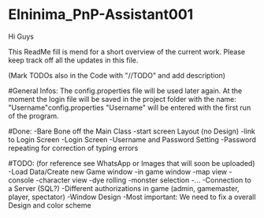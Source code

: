# Elninima_PnP-Assistant001
Hi Guys

This ReadMe fill is mend for a short overview of the current work. Please keep track off all the updates in this file.

(Mark TODOs also in the Code with "//TODO" and add description)

#General Infos:
The config.properties file will be used later again. At the moment the login file will be saved in the project folder
with the name:
	"Username"config.properties
"Username" will be entered with the first run of the program.

#Done:
-Bare Bone off the Main Class
	-start screen Layout (no Design)
	-link to Login Screen
-Login Screen
	-Username and Password Setting
	-Password repeating for correction of typing errors
	
	
	
#TODO:
(for reference see WhatsApp or Images that will soon be uploaded)
-Load Data/Create new Game window
-in game window
	-map view
	-console
	-character view
	-dye rolling
	-monster selection
	-...
-Connection to a Server (SQL?)
-Different authorizations in game (admin, gamemaster, player, spectator)
-Window Design
	-Most important: We need to fix a overall Design and color scheme 
